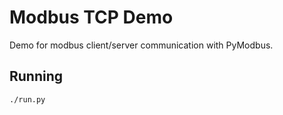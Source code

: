 # Modbus TCP Demo

Demo for modbus client/server communication with PyModbus.

## Running

```bash
./run.py
```
